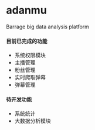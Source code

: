 # adanmu
Barrage big data analysis platform

#### 目前已完成的功能
 - 系统权限模块
 - 主播管理
 - 粉丝管理
 - 实时爬取弹幕
 - 弹幕管理
#### 待开发功能
 - 系统统计
 - 大数据分析模块
